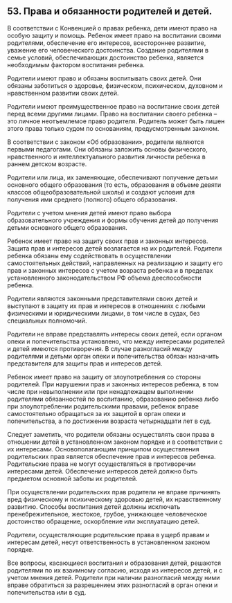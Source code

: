 ﻿## 53. Права и обязанности родителей и детей.
 
В соответствии с Конвенцией о правах ребенка, дети имеют право на особую
защиту и помощь. Ребенок имеет право на воспитании своими родителями,
обеспечение его интересов, всестороннее развитие, уважение его человеческого
достоинства. Создание родителями в семье условий, обеспечивающих достоинство
ребенка, является необходимым фактором воспитания ребенка.
 
Родители имеют право и обязаны воспитывать своих детей. Они обязаны заботиться
о здоровье, физическом, психическом, духовном и нравственном развитии
своих детей.
 
Родители имеют преимущественное право на воспитание своих детей перед всеми
другими лицами. Право на воспитании своего ребенка – это личное неотъемлемое
право родителя. Родитель может быть лишен этого права только судом
по основаниям, предусмотренным законом.
 
В соответствии с законом «Об образовании», родители являются первыми
педагогами. Они обязаны заложить основы физического, нравственного
и интеллектуального развития личности ребенка в раннем детском возрасте.
 
Родители или лица, их заменяющие, обеспечивают получение детьми основного
общего образования (то есть, образования в объеме девяти классов
общеобразовательной школы) и создают условия для получения ими среднего
(полного) общего образования.
 
Родители с учетом мнения детей имеют право выбора образовательного учреждения
и формы обучения детей до получения детьми основного общего образования.
 
Ребенок имеет право на защиту своих прав и законных интересов. Защита прав
и интересов детей возлагается на их родителей. Родители ребенка обязаны ему
содействовать в осуществлении самостоятельных действий, направленных
на реализацию и защиту его прав и законных интересов с учетом возраста
ребенка и в пределах установленного законодательством РФ объема
дееспособности ребенка.
 
Родители являются законными представителями своих детей и выступают
в защиту их прав и интересов в отношениях с любыми физическими
и юридическими лицами, в том числе в судах, без специальных полномочий.
 
Родители не вправе представлять интересы своих детей, если органом опеки
и попечительства установлено, что между интересами родителей и детей имеются
противоречия. В случае разногласий между родителями и детьми орган опеки
и попечительства обязан назначить представителя для защиты прав и интересов
детей.
 
Ребенок имеет право на защиту от злоупотребления со стороны родителей.
При нарушении прав и законных интересов ребенка, в том числе при невыполнении
или при ненадлежащем выполнении родителями обязанностей по воспитанию,
образованию ребенка либо при злоупотреблении родительскими правами, ребенок
вправе самостоятельно обращаться за их защитой в орган опеки и попечительства,
а по достижении возраста четырнадцати лет в суд.
 
Следует заметить, что родители обязаны осуществлять свои права в отношении
детей в установленном законом порядке и в соответствии с их интересами.
Основополагающим принципом осуществления родительских прав является
обеспечение прав и интересов ребенка. Родительские права не могут
осуществляться в противоречии интересами детей. Обеспечение интересов детей
должно быть предметом основной заботы их родителей.
 
При осуществлении родительских прав родители не вправе причинять вред
физическому и психическому здоровью детей, их нравственному развитию.
Способы воспитания детей должны исключать пренебрежительное, жестокое,
грубое, унижающее человеческое достоинство обращение, оскорбление
или эксплуатацию детей.
 
Родители, осуществляющие родительские права в ущерб правам и интересам детей,
несут ответственность в установленном законом порядке.
 
Все вопросы, касающиеся воспитания и образования детей, решаются родителями
по их взаимному согласию, исходя из интересов детей, и с учетом мнения детей.
Родители при наличии разногласий между ними вправе обратиться за разрешением
этих разногласий в орган опеки и попечительства или в суд.
